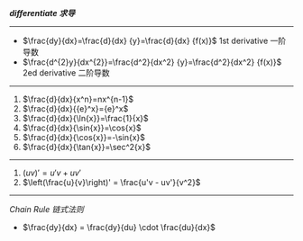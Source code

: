 ***differentiate 求导***
***
- $\frac{dy}{dx}=\frac{d}{dx} {y}=\frac{d}{dx} {f(x)}$ 1st derivative 一阶导数
- $\frac{d^{2}y}{dx^{2}}=\frac{d^2}{dx^2} {y}=\frac{d^2}{dx^2} {f(x)}$ 2ed derivative 二阶导数
---
1. $\frac{d}{dx}{x^n}=nx^{n-1}$
2. $\frac{d}{dx}{{e}^x}={e}^x$
3. $\frac{d}{dx}{\ln{x}}=\frac{1}{x}$
4. $\frac{d}{dx}{\sin{x}}=\cos{x}$
5. $\frac{d}{dx}{\cos{x}}=-\sin{x}$
6. $\frac{d}{dx}{\tan{x}}=\sec^2{x}$
---
1. $(uv)' = u'v + uv'$
2. $\left(\frac{u}{v}\right)' = \frac{u'v - uv'}{v^2}$
---
*Chain Rule 链式法则*
- $\frac{dy}{dx} = \frac{dy}{du} \cdot \frac{du}{dx}$

